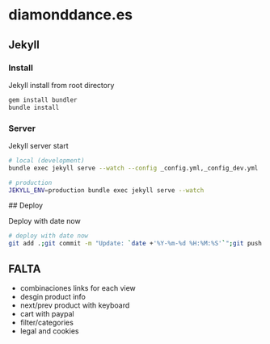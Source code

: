 # diamonddance.es

## Jekyll

### Install

Jekyll install from root directory

```bash
gem install bundler
bundle install
```

### Server

Jekyll server start

```bash
# local (development)
bundle exec jekyll serve --watch --config _config.yml,_config_dev.yml

# production
JEKYLL_ENV=production bundle exec jekyll serve --watch
```

## Deploy

Deploy with date now

```bash
# deploy with date now
git add .;git commit -m "Update: `date +'%Y-%m-%d %H:%M:%S'`";git push
```

## FALTA

- combinaciones links for each view
- desgin product info
- next/prev product with keyboard
- cart with paypal
- filter/categories
- legal and cookies